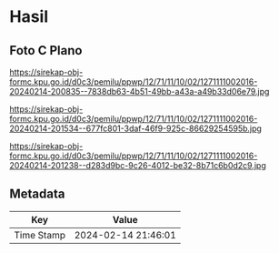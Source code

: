 # Hasil

## Foto C Plano

https://sirekap-obj-formc.kpu.go.id/d0c3/pemilu/ppwp/12/71/11/10/02/1271111002016-20240214-200835--7838db63-4b51-49bb-a43a-a49b33d06e79.jpg

https://sirekap-obj-formc.kpu.go.id/d0c3/pemilu/ppwp/12/71/11/10/02/1271111002016-20240214-201534--677fc801-3daf-46f9-925c-86629254595b.jpg

https://sirekap-obj-formc.kpu.go.id/d0c3/pemilu/ppwp/12/71/11/10/02/1271111002016-20240214-201238--d283d9bc-9c26-4012-be32-8b71c6b0d2c9.jpg


## Metadata

| Key        | Value               |
| ---------- | ------------------- |
| Time Stamp | 2024-02-14 21:46:01 |




